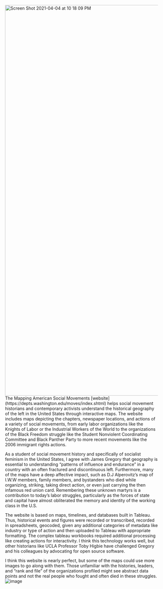 <img width="1287" alt="Screen Shot 2021-04-04 at 10 18 09 PM" src="https://user-images.githubusercontent.com/63215658/113542466-2ea48180-9599-11eb-8fa2-714371505dd6.png">
The Mapping American Social Movements [website] (https://depts.washington.edu/moves/index.shtml) helps social movement historians and contemporary activists understand the historical geography of the left in the United States through interactive maps. 
The website includes maps depicting the chapters, newspaper locations, and actions of a variety of social movements, from early labor organizations like the Knights of Labor or the Industrial Workers of the World to the organizations of the Black Freedom struggle like the Student Nonviolent Coordinating Committee and Black Panther Party to more recent movements like the 2006 immigrant rights actions. 

As a student of social movement history and specifically of socialist feminism in the United States, I agree with James Gregory that geography is essential to understanding “patterns of influence and endurance” in a country with an often fractured and discontinuous left.
Furthermore, many of the maps have a deep affective impact, such as D.J Alperovitz’s map of I.W.W members, family members, and bystanders who died while organizing, striking, taking direct action, or even just carrying the then infamous red union card. 
Remembering these unknown martyrs is a contribution to today’s labor struggles, particularly as the forces of state and capital have almost obliterated the memory and identity of the working class in the U.S.

The website is based on maps, timelines, and databases built in Tableau. Thus, historical events and figures were recorded or transcribed, recorded in spreadsheets, geocoded, given any additional categories of metadata like industry or type of action and then uploaded to Tableau with appropriate formatting. 
The complex tableau workbooks required additional processing like creating actions for interactivity. I think this technology works well, but other historians like UCLA Professor Toby Higbie have challenged Gregory and his colleagues by advocating for open source software. 

I think this website is nearly perfect, but some of the maps could use more images to go along with them. Those unfamiliar with the histories, leaders, and “rank and file” of the organizations profiled might see abstract data points and not the real people who fought and often died in these struggles.  
![image](https://user-images.githubusercontent.com/63215658/113544887-fce1e980-959d-11eb-8ed6-7e861b00c480.png)
